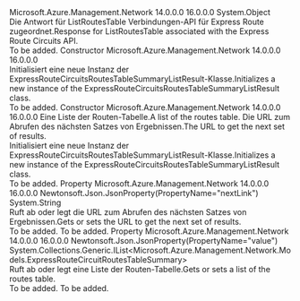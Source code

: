 <Type Name="ExpressRouteCircuitsRoutesTableSummaryListResult" FullName="Microsoft.Azure.Management.Network.Models.ExpressRouteCircuitsRoutesTableSummaryListResult">
  <TypeSignature Language="C#" Value="public class ExpressRouteCircuitsRoutesTableSummaryListResult" />
  <TypeSignature Language="ILAsm" Value=".class public auto ansi beforefieldinit ExpressRouteCircuitsRoutesTableSummaryListResult extends System.Object" />
  <TypeSignature Language="DocId" Value="T:Microsoft.Azure.Management.Network.Models.ExpressRouteCircuitsRoutesTableSummaryListResult" />
  <TypeSignature Language="VB.NET" Value="Public Class ExpressRouteCircuitsRoutesTableSummaryListResult" />
  <TypeSignature Language="F#" Value="type ExpressRouteCircuitsRoutesTableSummaryListResult = class" />
  <AssemblyInfo>
    <AssemblyName>Microsoft.Azure.Management.Network</AssemblyName>
    <AssemblyVersion>14.0.0.0</AssemblyVersion>
    <AssemblyVersion>16.0.0.0</AssemblyVersion>
  </AssemblyInfo>
  <Base>
    <BaseTypeName>System.Object</BaseTypeName>
  </Base>
  <Interfaces />
  <Docs>
    <summary>
            <span data-ttu-id="c3f20-101">Die Antwort für ListRoutesTable Verbindungen-API für Express Route zugeordnet.</span><span class="sxs-lookup"><span data-stu-id="c3f20-101">Response for ListRoutesTable associated with the Express Route Circuits API.</span></span>
            </summary>
    <remarks>To be added.</remarks>
  </Docs>
  <Members>
    <Member MemberName=".ctor">
      <MemberSignature Language="C#" Value="public ExpressRouteCircuitsRoutesTableSummaryListResult ();" />
      <MemberSignature Language="ILAsm" Value=".method public hidebysig specialname rtspecialname instance void .ctor() cil managed" />
      <MemberSignature Language="DocId" Value="M:Microsoft.Azure.Management.Network.Models.ExpressRouteCircuitsRoutesTableSummaryListResult.#ctor" />
      <MemberSignature Language="VB.NET" Value="Public Sub New ()" />
      <MemberType>Constructor</MemberType>
      <AssemblyInfo>
        <AssemblyName>Microsoft.Azure.Management.Network</AssemblyName>
        <AssemblyVersion>14.0.0.0</AssemblyVersion>
        <AssemblyVersion>16.0.0.0</AssemblyVersion>
      </AssemblyInfo>
      <Parameters />
      <Docs>
        <summary>
            <span data-ttu-id="c3f20-102">Initialisiert eine neue Instanz der ExpressRouteCircuitsRoutesTableSummaryListResult-Klasse.</span><span class="sxs-lookup"><span data-stu-id="c3f20-102">Initializes a new instance of the ExpressRouteCircuitsRoutesTableSummaryListResult class.</span></span>
            </summary>
        <remarks>To be added.</remarks>
      </Docs>
    </Member>
    <Member MemberName=".ctor">
      <MemberSignature Language="C#" Value="public ExpressRouteCircuitsRoutesTableSummaryListResult (System.Collections.Generic.IList&lt;Microsoft.Azure.Management.Network.Models.ExpressRouteCircuitRoutesTableSummary&gt; value = null, string nextLink = null);" />
      <MemberSignature Language="ILAsm" Value=".method public hidebysig specialname rtspecialname instance void .ctor(class System.Collections.Generic.IList`1&lt;class Microsoft.Azure.Management.Network.Models.ExpressRouteCircuitRoutesTableSummary&gt; value, string nextLink) cil managed" />
      <MemberSignature Language="DocId" Value="M:Microsoft.Azure.Management.Network.Models.ExpressRouteCircuitsRoutesTableSummaryListResult.#ctor(System.Collections.Generic.IList{Microsoft.Azure.Management.Network.Models.ExpressRouteCircuitRoutesTableSummary},System.String)" />
      <MemberSignature Language="VB.NET" Value="Public Sub New (Optional value As IList(Of ExpressRouteCircuitRoutesTableSummary) = null, Optional nextLink As String = null)" />
      <MemberSignature Language="F#" Value="new Microsoft.Azure.Management.Network.Models.ExpressRouteCircuitsRoutesTableSummaryListResult : System.Collections.Generic.IList&lt;Microsoft.Azure.Management.Network.Models.ExpressRouteCircuitRoutesTableSummary&gt; * string -&gt; Microsoft.Azure.Management.Network.Models.ExpressRouteCircuitsRoutesTableSummaryListResult" Usage="new Microsoft.Azure.Management.Network.Models.ExpressRouteCircuitsRoutesTableSummaryListResult (value, nextLink)" />
      <MemberType>Constructor</MemberType>
      <AssemblyInfo>
        <AssemblyName>Microsoft.Azure.Management.Network</AssemblyName>
        <AssemblyVersion>14.0.0.0</AssemblyVersion>
        <AssemblyVersion>16.0.0.0</AssemblyVersion>
      </AssemblyInfo>
      <Parameters>
        <Parameter Name="value" Type="System.Collections.Generic.IList&lt;Microsoft.Azure.Management.Network.Models.ExpressRouteCircuitRoutesTableSummary&gt;" />
        <Parameter Name="nextLink" Type="System.String" />
      </Parameters>
      <Docs>
        <param name="value"><span data-ttu-id="c3f20-103">Eine Liste der Routen-Tabelle.</span><span class="sxs-lookup"><span data-stu-id="c3f20-103">A list of the routes table.</span></span></param>
        <param name="nextLink"><span data-ttu-id="c3f20-104">Die URL zum Abrufen des nächsten Satzes von Ergebnissen.</span><span class="sxs-lookup"><span data-stu-id="c3f20-104">The URL to get the next set of results.</span></span></param>
        <summary>
            <span data-ttu-id="c3f20-105">Initialisiert eine neue Instanz der ExpressRouteCircuitsRoutesTableSummaryListResult-Klasse.</span><span class="sxs-lookup"><span data-stu-id="c3f20-105">Initializes a new instance of the ExpressRouteCircuitsRoutesTableSummaryListResult class.</span></span>
            </summary>
        <remarks>To be added.</remarks>
      </Docs>
    </Member>
    <Member MemberName="NextLink">
      <MemberSignature Language="C#" Value="public string NextLink { get; set; }" />
      <MemberSignature Language="ILAsm" Value=".property instance string NextLink" />
      <MemberSignature Language="DocId" Value="P:Microsoft.Azure.Management.Network.Models.ExpressRouteCircuitsRoutesTableSummaryListResult.NextLink" />
      <MemberSignature Language="VB.NET" Value="Public Property NextLink As String" />
      <MemberSignature Language="F#" Value="member this.NextLink : string with get, set" Usage="Microsoft.Azure.Management.Network.Models.ExpressRouteCircuitsRoutesTableSummaryListResult.NextLink" />
      <MemberType>Property</MemberType>
      <AssemblyInfo>
        <AssemblyName>Microsoft.Azure.Management.Network</AssemblyName>
        <AssemblyVersion>14.0.0.0</AssemblyVersion>
        <AssemblyVersion>16.0.0.0</AssemblyVersion>
      </AssemblyInfo>
      <Attributes>
        <Attribute>
          <AttributeName>Newtonsoft.Json.JsonProperty(PropertyName="nextLink")</AttributeName>
        </Attribute>
      </Attributes>
      <ReturnValue>
        <ReturnType>System.String</ReturnType>
      </ReturnValue>
      <Docs>
        <summary>
            <span data-ttu-id="c3f20-106">Ruft ab oder legt die URL zum Abrufen des nächsten Satzes von Ergebnissen.</span><span class="sxs-lookup"><span data-stu-id="c3f20-106">Gets or sets the URL to get the next set of results.</span></span>
            </summary>
        <value>To be added.</value>
        <remarks>To be added.</remarks>
      </Docs>
    </Member>
    <Member MemberName="Value">
      <MemberSignature Language="C#" Value="public System.Collections.Generic.IList&lt;Microsoft.Azure.Management.Network.Models.ExpressRouteCircuitRoutesTableSummary&gt; Value { get; set; }" />
      <MemberSignature Language="ILAsm" Value=".property instance class System.Collections.Generic.IList`1&lt;class Microsoft.Azure.Management.Network.Models.ExpressRouteCircuitRoutesTableSummary&gt; Value" />
      <MemberSignature Language="DocId" Value="P:Microsoft.Azure.Management.Network.Models.ExpressRouteCircuitsRoutesTableSummaryListResult.Value" />
      <MemberSignature Language="VB.NET" Value="Public Property Value As IList(Of ExpressRouteCircuitRoutesTableSummary)" />
      <MemberSignature Language="F#" Value="member this.Value : System.Collections.Generic.IList&lt;Microsoft.Azure.Management.Network.Models.ExpressRouteCircuitRoutesTableSummary&gt; with get, set" Usage="Microsoft.Azure.Management.Network.Models.ExpressRouteCircuitsRoutesTableSummaryListResult.Value" />
      <MemberType>Property</MemberType>
      <AssemblyInfo>
        <AssemblyName>Microsoft.Azure.Management.Network</AssemblyName>
        <AssemblyVersion>14.0.0.0</AssemblyVersion>
        <AssemblyVersion>16.0.0.0</AssemblyVersion>
      </AssemblyInfo>
      <Attributes>
        <Attribute>
          <AttributeName>Newtonsoft.Json.JsonProperty(PropertyName="value")</AttributeName>
        </Attribute>
      </Attributes>
      <ReturnValue>
        <ReturnType>System.Collections.Generic.IList&lt;Microsoft.Azure.Management.Network.Models.ExpressRouteCircuitRoutesTableSummary&gt;</ReturnType>
      </ReturnValue>
      <Docs>
        <summary>
            <span data-ttu-id="c3f20-107">Ruft ab oder legt eine Liste der Routen-Tabelle.</span><span class="sxs-lookup"><span data-stu-id="c3f20-107">Gets or sets a list of the routes table.</span></span>
            </summary>
        <value>To be added.</value>
        <remarks>To be added.</remarks>
      </Docs>
    </Member>
  </Members>
</Type>